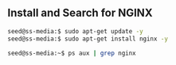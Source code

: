 ## Install and Search for NGINX

```sh
seed@ss-media:$ sudo apt-get update -y
seed@ss-media:$ sudo apt-get install nginx -y
```

```sh
seed@ss-media:~$ ps aux | grep nginx
```
